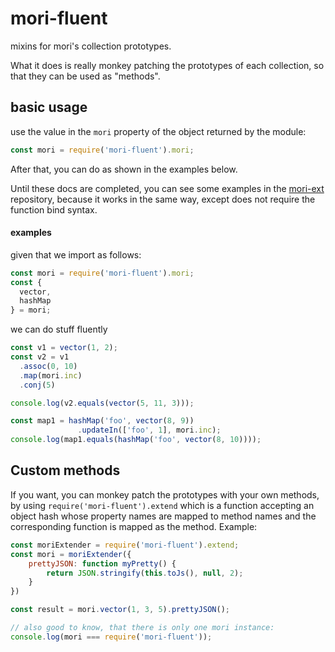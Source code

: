 # mori-fluent

mixins for mori's collection prototypes.

What it does is really monkey patching the prototypes of each collection,
so that they can be used as "methods".

## basic usage

use the value in the `mori` property of the object returned by the module:
```js
const mori = require('mori-fluent').mori;
```

After that, you can do as shown in the examples below.

Until these docs are completed, you can see some examples in the [mori-ext](https://github.com/roobie/mori-ext)
repository, because it works in the same way, except does not require the function bind syntax.

#### examples
given that we import as follows:
```js
const mori = require('mori-fluent').mori;
const {
  vector,
  hashMap
} = mori;
```

we can do stuff fluently

```js
const v1 = vector(1, 2);
const v2 = v1
  .assoc(0, 10)
  .map(mori.inc)
  .conj(5)

console.log(v2.equals(vector(5, 11, 3)));

```

```js
const map1 = hashMap('foo', vector(8, 9))
               .updateIn(['foo', 1], mori.inc);
console.log(map1.equals(hashMap('foo', vector(8, 10))));
```

## Custom methods

If you want, you can monkey patch the prototypes with your own methods, by using `require('mori-fluent').extend` which is a function accepting an object hash whose property names are mapped to method names and the corresponding function is mapped as the method. Example:

```js
const moriExtender = require('mori-fluent').extend;
const mori = moriExtender({
    prettyJSON: function myPretty() {
        return JSON.stringify(this.toJs(), null, 2);
    }
})

const result = mori.vector(1, 3, 5).prettyJSON();

// also good to know, that there is only one mori instance:
console.log(mori === require('mori-fluent'));
```
